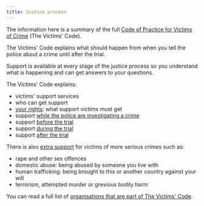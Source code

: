 ```yaml
---
title: Justice process
---
```

The information here is a summary of the full [Code of Practice for Victims of Crime](https://www.gov.uk/government/publications/the-code-of-practice-for-victims-of-crime) (The Victims' Code).

The Victims' Code explains what should happen from when you tell the police about a crime until after the trial.

Support is available at every stage of the justice process so you understand what is happening and can get answers to your questions.

The Victims' Code explains:

- victims' support services
- who can get support
- [your rights](your-rights.html): what support victims must get
- support [while the police are investigating a crime](/justice-article.html#police-investigation)
- support [before the trial](/justice-article.html#before-trial)
- support [during the trial](/justice-article.html#during-trial)
- support [after the trial](/justice-article.html#after-trial)

There is also [extra support](/special-measures.html) for victims of more serious crimes such as:

- rape and other sex offences
- domestic abuse: being abused by someone you live with 
- human trafficking: being brought to this or another country against your will
- terrorism, attempted murder or grevious bodily harm

You can read a full list of [organisations that are part of The Victims' Code](/organisations.html). 
